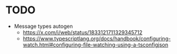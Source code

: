 # TODO

- Message types autogen
  - https://x.com/i/web/status/1833121711329345712
  - https://www.typescriptlang.org/docs/handbook/configuring-watch.html#configuring-file-watching-using-a-tsconfigjson
